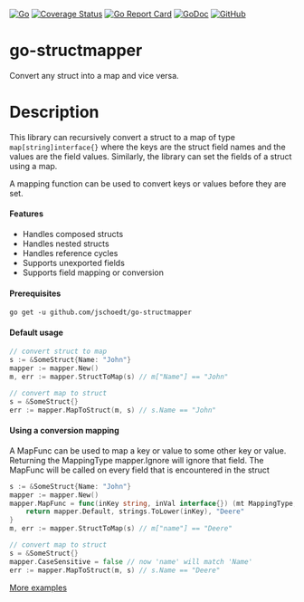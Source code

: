 [![Go](https://github.com/jschoedt/go-structmapper/actions/workflows/github-ci.yaml/badge.svg)](https://github.com/jschoedt/go-structmapper/actions/workflows/github-ci.yaml)
[![Coverage Status](https://coveralls.io/repos/github/jschoedt/go-structmapper/badge.svg)](https://coveralls.io/github/jschoedt/go-structmapper)
[![Go Report Card](https://goreportcard.com/badge/github.com/jschoedt/go-structmapper)](https://goreportcard.com/report/github.com/jschoedt/go-structmapper)
[![GoDoc](https://godoc.org/github.com/jschoedt/go-structmapper?status.svg)](https://godoc.org/github.com/jschoedt/go-structmapper)
[![GitHub](https://img.shields.io/github/license/jschoedt/go-structmapper)](https://github.com/jschoedt/go-structmapper/blob/master/LICENSE)

# go-structmapper

Convert any struct into a map and vice versa.

# Description

This library can recursively convert a struct to a map of type ```map[string]interface{}``` where the keys are the struct field names and the values are the field values.
Similarly, the library can set the fields of a struct using a map.

A mapping function can be used to convert keys or values before they are set.

#### Features

- Handles composed structs
- Handles nested structs
- Handles reference cycles
- Supports unexported fields
- Supports field mapping or conversion

#### Prerequisites

```
go get -u github.com/jschoedt/go-structmapper
```

#### Default usage

```go
// convert struct to map
s := &SomeStruct{Name: "John"}
mapper := mapper.New()
m, err := mapper.StructToMap(s) // m["Name"] == "John"

// convert map to struct
s = &SomeStruct{}
err := mapper.MapToStruct(m, s) // s.Name == "John"
```

#### Using a conversion mapping

A MapFunc can be used to map a key or value to some other key or value. Returning the MappingType mapper.Ignore will ignore that field. The MapFunc will be called on every field
that is encountered in the struct

```go
s := &SomeStruct{Name: "John"}
mapper := mapper.New()
mapper.MapFunc = func(inKey string, inVal interface{}) (mt MappingType, outKey string, outVal interface{}) {
	return mapper.Default, strings.ToLower(inKey), "Deere"
}
m, err := mapper.StructToMap(s) // m["name"] == "Deere"

// convert map to struct
s = &SomeStruct{}
mapper.CaseSensitive = false // now 'name' will match 'Name'
err := mapper.MapToStruct(m, s) // s.Name == "Deere"
```

[More examples](https://github.com/jschoedt/go-structmapper/blob/master/mappers_test.go)


